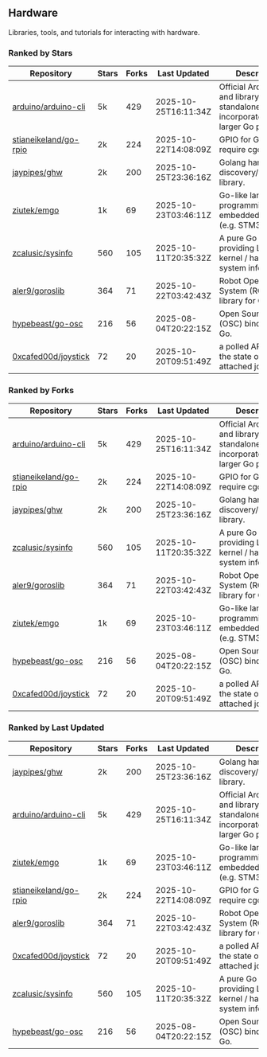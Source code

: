 ## Hardware

Libraries, tools, and tutorials for interacting with hardware.

### Ranked by Stars

| Repository | Stars | Forks | Last Updated | Description | 
|------------|-------|-------|--------------|-------------|
| [arduino/arduino-cli](https://github.com/arduino/arduino-cli) | 5k | 429 | 2025-10-25T16:11:34Z |  Official Arduino CLI and library. Can run standalone, or be incorporated into larger Go projects. |
| [stianeikeland/go-rpio](https://github.com/stianeikeland/go-rpio) | 2k | 224 | 2025-10-22T14:08:09Z |  GPIO for Go, doesn't require cgo. |
| [jaypipes/ghw](https://github.com/jaypipes/ghw) | 2k | 200 | 2025-10-25T23:36:16Z |  Golang hardware discovery/inspection library. |
| [ziutek/emgo](https://github.com/ziutek/emgo) | 1k | 69 | 2025-10-23T03:46:11Z |  Go-like language for programming embedded systems (e.g. STM32 MCU). |
| [zcalusic/sysinfo](https://github.com/zcalusic/sysinfo) | 560 | 105 | 2025-10-11T20:35:32Z |  A pure Go library providing Linux OS / kernel / hardware system information. |
| [aler9/goroslib](https://github.com/aler9/goroslib) | 364 | 71 | 2025-10-22T03:42:43Z |  Robot Operating System (ROS) library for Go. |
| [hypebeast/go-osc](https://github.com/hypebeast/go-osc) | 216 | 56 | 2025-08-04T20:22:15Z |  Open Sound Control (OSC) bindings for Go. |
| [0xcafed00d/joystick](https://github.com/0xcafed00d/joystick) | 72 | 20 | 2025-10-20T09:51:49Z |  a polled API to read the state of an attached joystick. |

### Ranked by Forks

| Repository | Stars | Forks | Last Updated | Description | 
|------------|-------|-------|--------------|-------------|
| [arduino/arduino-cli](https://github.com/arduino/arduino-cli) | 5k | 429 | 2025-10-25T16:11:34Z |  Official Arduino CLI and library. Can run standalone, or be incorporated into larger Go projects. |
| [stianeikeland/go-rpio](https://github.com/stianeikeland/go-rpio) | 2k | 224 | 2025-10-22T14:08:09Z |  GPIO for Go, doesn't require cgo. |
| [jaypipes/ghw](https://github.com/jaypipes/ghw) | 2k | 200 | 2025-10-25T23:36:16Z |  Golang hardware discovery/inspection library. |
| [zcalusic/sysinfo](https://github.com/zcalusic/sysinfo) | 560 | 105 | 2025-10-11T20:35:32Z |  A pure Go library providing Linux OS / kernel / hardware system information. |
| [aler9/goroslib](https://github.com/aler9/goroslib) | 364 | 71 | 2025-10-22T03:42:43Z |  Robot Operating System (ROS) library for Go. |
| [ziutek/emgo](https://github.com/ziutek/emgo) | 1k | 69 | 2025-10-23T03:46:11Z |  Go-like language for programming embedded systems (e.g. STM32 MCU). |
| [hypebeast/go-osc](https://github.com/hypebeast/go-osc) | 216 | 56 | 2025-08-04T20:22:15Z |  Open Sound Control (OSC) bindings for Go. |
| [0xcafed00d/joystick](https://github.com/0xcafed00d/joystick) | 72 | 20 | 2025-10-20T09:51:49Z |  a polled API to read the state of an attached joystick. |

### Ranked by Last Updated

| Repository | Stars | Forks | Last Updated | Description | 
|------------|-------|-------|--------------|-------------|
| [jaypipes/ghw](https://github.com/jaypipes/ghw) | 2k | 200 | 2025-10-25T23:36:16Z |  Golang hardware discovery/inspection library. |
| [arduino/arduino-cli](https://github.com/arduino/arduino-cli) | 5k | 429 | 2025-10-25T16:11:34Z |  Official Arduino CLI and library. Can run standalone, or be incorporated into larger Go projects. |
| [ziutek/emgo](https://github.com/ziutek/emgo) | 1k | 69 | 2025-10-23T03:46:11Z |  Go-like language for programming embedded systems (e.g. STM32 MCU). |
| [stianeikeland/go-rpio](https://github.com/stianeikeland/go-rpio) | 2k | 224 | 2025-10-22T14:08:09Z |  GPIO for Go, doesn't require cgo. |
| [aler9/goroslib](https://github.com/aler9/goroslib) | 364 | 71 | 2025-10-22T03:42:43Z |  Robot Operating System (ROS) library for Go. |
| [0xcafed00d/joystick](https://github.com/0xcafed00d/joystick) | 72 | 20 | 2025-10-20T09:51:49Z |  a polled API to read the state of an attached joystick. |
| [zcalusic/sysinfo](https://github.com/zcalusic/sysinfo) | 560 | 105 | 2025-10-11T20:35:32Z |  A pure Go library providing Linux OS / kernel / hardware system information. |
| [hypebeast/go-osc](https://github.com/hypebeast/go-osc) | 216 | 56 | 2025-08-04T20:22:15Z |  Open Sound Control (OSC) bindings for Go. |

